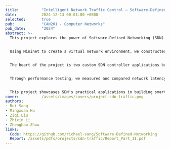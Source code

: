 ```yaml
---
title:          "Intelligent Network Traffic Control – Software-Defined Networking"
date:           2024-12-13 00:01:00 +0800
selected:       true
pub:            "CAN201 - Computer Networks"
pub_date:       "2024"
abstract: >-
  This project explores the power of Software-Defined Networking (SDN) by building an intelligent traffic control system that can dynamically redirect network flows. In modern cloud infrastructure and data centers, the ability to programmatically control how data travels through networks is crucial for optimizing performance, balancing loads, and ensuring service reliability.


  Using Mininet to create a virtual network environment, we constructed a realistic topology with a client, two servers, and an SDN-enabled switch. This setup simulates real-world scenarios where multiple servers handle user requests and traffic needs intelligent routing decisions.


  The heart of the project is two custom SDN controller applications built with the Ryu framework. The first implements standard forwarding where traffic flows directly to its intended destination. The second demonstrates intelligent redirection, where the controller can transparently route traffic to an alternative server based on programmable logic—useful for scenarios like load balancing when one server becomes overloaded, or failover when a primary server goes down.


  Through performance testing, we measured and compared network latency under both modes, revealing the tradeoffs between direct routing and intelligent redirection. The results provide insights into how SDN can optimize network performance while maintaining the flexibility to adapt to changing conditions.


  This project showcases SDN's practical applications in building smarter, more adaptable networks. Beyond the technical implementation, it demonstrates understanding of how network architecture decisions impact user experience and system reliability—knowledge directly applicable to designing modern cloud services and distributed systems.
cover:          /assets/images/covers/project-sdn-traffic.png
authors:
- Rui Sang
- Mingxuan Hu
- Ziqi Liu
- Zhixin Li
- Zhenghao Zhou
links:
  Code: https://github.com/richael-sang/Software-Defined-Networking
  Report: /assets/pdfs/projects/sdn-traffic/Report_Part_II.pdf
---
```



